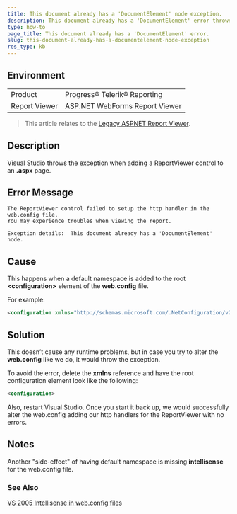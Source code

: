 ```yaml
---
title: This document already has a 'DocumentElement' node exception.
description: This document already has a 'DocumentElement' error thrown in Visual Studio.
type: how-to
page_title: This document already has a 'DocumentElement' error.
slug: this-document-already-has-a-documentelement-node-exception
res_type: kb
---
```


## Environment

<table>
	<tbody>
		<tr>
			<td>Product</td>
			<td>Progress® Telerik® Reporting</td>
		</tr>
		<tr>
			<td>Report Viewer</td>
			<td>ASP.NET WebForms Report Viewer</td>
		</tr>
	</tbody>
</table>


> This article relates to the [Legacy ASPNET Report Viewer](../asp-net-report-viewer).

## Description

Visual Studio throws the exception when adding a ReportViewer control to an **.aspx** page.

## Error Message

``` 
The ReportViewer control failed to setup the http handler in the web.config file. 
You may experience troubles when viewing the report.   

Exception details:  This document already has a 'DocumentElement' node.
```

## Cause

This happens when a default namespace is added to the root **&lt;configuration&gt;** element of the **web.config** file. 

For example: 

 ```xml
<configuration xmlns="http://schemas.microsoft.com/.NetConfiguration/v2.0">
 ```
 
## Solution

This doesn’t cause any runtime problems, but in case you try to alter the **web.config** like we do, it would throw the exception.

To avoid the error, delete the **xmlns** reference and have the root configuration element look like the following: 

```xml
<configuration> 
```

Also, restart Visual Studio. Once you start it back up, we would successfully alter the web.config adding our http handlers for the ReportViewer with no errors.  

## Notes

Another "side-effect" of having default namespace is missing **intellisense** for the web.config file.

### See Also

[VS 2005 Intellisense in web.config files](https://weblogs.asp.net/scottgu/432077)  
  
